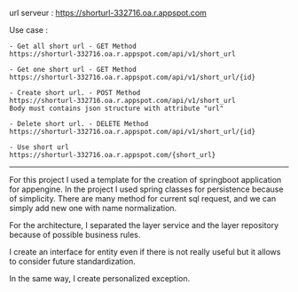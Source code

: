 url serveur : https://shorturl-332716.oa.r.appspot.com

Use case :

    - Get all short url - GET Method
    https://shorturl-332716.oa.r.appspot.com/api/v1/short_url

    - Get one short url - GET Method
    https://shorturl-332716.oa.r.appspot.com/api/v1/short_url/{id}

    - Create short url. - POST Method
    https://shorturl-332716.oa.r.appspot.com/api/v1/short_url
    Body must contains json structure with attribute "url"

    - Delete short url. - DELETE Method 
    https://shorturl-332716.oa.r.appspot.com/api/v1/short_url/{id}

    - Use short url
    https://shorturl-332716.oa.r.appspot.com/{short_url}

---

For this project I used a template for the creation of springboot application for appengine.
In the project I used spring classes for persistence because of simplicity.
There are many method for current sql request, and we can simply add new one
with name normalization.

For the architecture, I separated the layer service and the layer repository because 
of possible business rules.

I create an interface for entity even if there is not really useful but 
it allows to consider future standardization.

In the same way, I create personalized exception. 